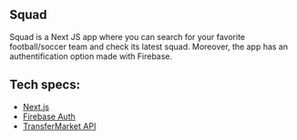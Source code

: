## Squad

Squad is a Next JS app where you can search for your favorite football/soccer team and check its latest squad. Moreover, the app has an authentification option made with Firebase.

## Tech specs:

- [Next.js](https://nextjs.org/) 
- [Firebase Auth](https://firebase.google.com/docs/auth)
- [TransferMarket API](https://rapidapi.com/apidojo/api/transfermarket)

